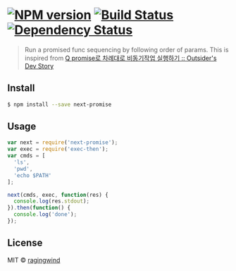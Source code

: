 #  [![NPM version][npm-image]][npm-url] [![Build Status][travis-image]][travis-url] [![Dependency Status][daviddm-url]][daviddm-image]

> Run a promised func sequencing by following order of params. This is inspired from [Q promise로 차례대로 비동기작업 실행하기 :: Outsider's Dev Story](http://goo.gl/Je3d8n)


## Install

```sh
$ npm install --save next-promise
```


## Usage

```js
var next = require('next-promise');
var exec = require('exec-then');
var cmds = [
  'ls',
  'pwd',
  'echo $PATH'
];

next(cmds, exec, function(res) {
  console.log(res.stdout);
}).then(function() {
  console.log('done');
});

```


## License

MIT © [ragingwind](http://ragingwind.me)


[npm-url]: https://npmjs.org/package/next-promise
[npm-image]: https://badge.fury.io/js/next-promise.svg
[travis-url]: https://travis-ci.org/ragingwind/next-promise
[travis-image]: https://travis-ci.org/ragingwind/next-promise.svg?branch=master
[daviddm-url]: https://david-dm.org/ragingwind/next-promise.svg?theme=shields.io
[daviddm-image]: https://david-dm.org/ragingwind/next-promise
